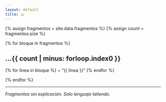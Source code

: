 ```yaml
---
layout: default
title: 🜂
---
```


{% assign fragmentos = site.data.fragmentos %}
{% assign count = fragmentos.size %}

{% for bloque in fragmentos %}
## ...{{ count | minus: forloop.index0 }}

{% for linea in bloque %}
    ~ "{{ linea }}"
{% endfor %}

{% endfor %}

---

_Fragmentos sin explicación. Solo lenguaje latiendo._
